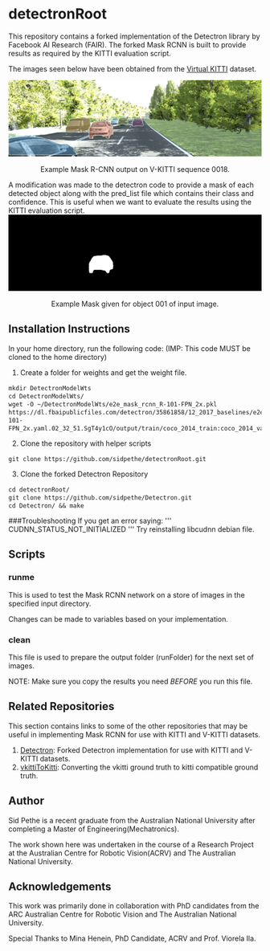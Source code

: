 # detectronRoot
This repository contains a forked implementation of the Detectron library by Facebook AI Research (FAIR). The forked Mask RCNN is built to provide results as required by the KITTI evaluation script. 

The images seen below have been obtained from the [Virtual KITTI](http://www.europe.naverlabs.com/Research/Computer-Vision/Proxy-Virtual-Worlds) dataset. 
<div align="center">
  <img src="runFolder/kitti_results/00193.png" width="700px" />
  <p>Example Mask R-CNN output on V-KITTI sequence 0018. </p>
</div>
A modification was made to the detectron code to provide a mask of each detected object along with the pred_list file which contains their class and confidence. This is useful when we want to evaluate the results using the KITTI evaluation script. 
<div align="center">
  <img src="runFolder/kitti_results/pred_img/00193_001.png" width="700px" />
  <p>Example Mask given for object 001 of input image.</p>
</div>

## Installation Instructions 
In your home directory, run the following code: (IMP: This code MUST be cloned to the home directory)

1. Create a folder for weights and get the weight file.
```
mkdir DetectronModelWts
cd DetectronModelWts/
wget -O ~/DetectronModelWts/e2e_mask_rcnn_R-101-FPN_2x.pkl https://dl.fbaipublicfiles.com/detectron/35861858/12_2017_baselines/e2e_mask_rcnn_R-101-FPN_2x.yaml.02_32_51.SgT4y1cO/output/train/coco_2014_train:coco_2014_valminusminival/generalized_rcnn/model_final.pkl 
```
2. Clone the repository with helper scripts
```
git clone https://github.com/sidpethe/detectronRoot.git
```
3. Clone the forked Detectron Repository
```
cd detectronRoot/
git clone https://github.com/sidpethe/Detectron.git
cd Detectron/ && make
```
###Troubleshooting
If you get an error saying: 
'''
CUDNN_STATUS_NOT_INITIALIZED
'''
Try reinstalling libcudnn debian file. 
## Scripts

### runme 
This is used to test the Mask RCNN network on a store of images in the specified input directory. 

Changes can be made to variables based on your implementation.

### clean
This file is used to prepare the output folder (runFolder) for the next set of images.

NOTE: Make sure you copy the results you need *BEFORE* you run this file.

## Related Repositories

This section contains links to some of the other repositories that may be useful in implementing Mask RCNN for use with KITTI and V-KITTI datasets.
1. [Detectron](https://github.com/sidpethe/Detectron.git): Forked Detectron implementation for use with KITTI and V-KITTI datasets.
2. [vkittiToKitti](https://github.com/sidpethe/vkittiToKitti.git): Converting the vkitti ground truth to kitti compatible ground truth. 

## Author
Sid Pethe is a recent graduate from the Australian National University after completing a Master of Engineering(Mechatronics). 

The work shown here was undertaken in the course of a Research Project at the Australian Centre for Robotic Vision(ACRV) and The Australian National University.

## Acknowledgements
This work was primarily done in collaboration with PhD candidates from the ARC Australian Centre for Robotic Vision and The Australian National University. 

Special Thanks to Mina Henein, PhD Candidate, ACRV and Prof. Viorela Ila.
